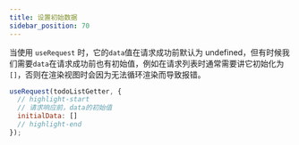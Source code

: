```yaml
---
title: 设置初始数据
sidebar_position: 70
---
```


当使用 `useRequest` 时，它的`data`值在请求成功前默认为 undefined，但有时候我们需要`data`在请求成功前也有初始值，例如在请求列表时通常需要讲它初始化为`[]`，否则在渲染视图时会因为无法循环渲染而导致报错。

```javascript
useRequest(todoListGetter, {
  // highlight-start
  // 请求响应前，data的初始值
  initialData: []
  // highlight-end
});
```
